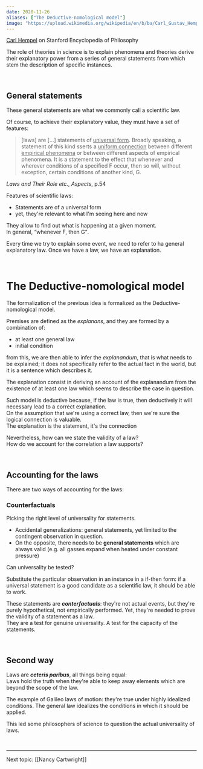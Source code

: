 ```yaml
---
date: 2020-11-26
aliases: ["The Deductive-nomological model"]
image: "https://upload.wikimedia.org/wikipedia/en/b/ba/Carl_Gustav_Hempel.jpg"
---
```

[Carl Hempel](https://plato.stanford.edu/entries/hempel/ "Carl Hempel on Stanford Encyclopedia of Philosophy") on Stanford Encyclopedia of Philosophy

The role of theories in science is to explain phenomena and theories derive their explanatory power from a series of general statements from which stem the description of specific instances.

<br>

## General statements

These general statements are what we commonly call a scientific law.

Of course, to achieve their explanatory value, they must have a set of features:

> \[laws\] are \[…\] statements of <u>universal form</u>. Broadly speaking, a statement of this kind sserts a <u>uniform connection</u> between different <u>empirical phenomena</u> or between different aspects of empirical phenomena. It is a statement to the effect that whenever and wherever conditions of a specified F occur, then so will, without exception, certain conditions of another kind, G.

<p class="cite"><cite>Laws and Their Role etc.</cite>, <em>Aspects</em>, p.54</p>

Features of scientific laws:
- Statements are of a universal form
- yet, they're relevant to what I'm seeing here and now

They allow to find out what is happening at a given moment.\
In general, <q>whenever F, then G</q>. 

Every time we try to explain some event, we need to refer to ha general explanatory law. Once we have a law, we have an explanation.

<br>

# The Deductive-nomological model

The formalization of the previous idea is formalized as the Deductive-nomological model.

Premises are defined as the *explanans*, and they are formed by a combination of:
- at least one general law
- initial condition

from this, we are then able to infer the *explanandum*, that is what needs to be explained; it does not specifically refer to the actual fact in the world, but it is a sentence which describes it.

The explanation consist in deriving an account of the explanandum from the existence of at least one law which seems to describe the case in question.

Such model is deductive because, if the law is true, then deductively it will necessary lead to a correct explanation.\
On the assumption that we're using a correct law, then we're sure the logical connection is valuable.\
The explanation is the statement, it's the connection

Nevertheless, how can we state the validity of a law?\
How do we account for the correlation a law supports?

<br>

## Accounting for the laws

There are two ways of accounting for the laws:

### Counterfactuals

Picking the right level of universality for statements.

- Accidental generalizations: general statements, yet limited to the contingent observation in question.
- On the opposite, there needs to be **general statements** which are always valid (e.g. all gasses expand when heated under constant pressure)

Can universality be tested?

Substitute the particular observation in an instance in a if-then form: if a universal statement is a good candidate as a scientific law, it should be able to work.

These statements are ***conterfactuals***: they're not actual events, but they're purely hypothetical, not empirically performed. Yet, they're needed to prove the validity of a statement as a law.\
They are a test for genuine universality. A test for the capacity of the statements.

<br>

## Second way

Laws are ***ceteris paribus***, all things being equal:\
Laws hold the truth when they're able to keep away elements which are beyond the scope of the law.

The example of Galileo laws of motion: they're true under highly idealized conditions. The general law idealizes the conditions in which it should be applied.

This led some philosophers of science to question the actual universality of laws.

<br>

---

Next topic: [[Nancy Cartwright]]
